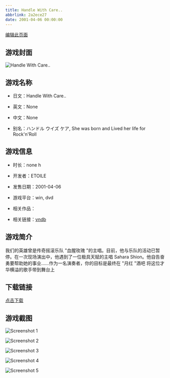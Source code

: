 ```yaml
---
title: Handle With Care..
abbrlink: 2a2ece27
date: 2001-04-06 00:00:00
---
```

[编辑此页面](https://github.com/ACG-3/ADV3-source/blob/main/source/_posts/games/Handle%20With%20Care.md)

## 游戏封面

![Handle With Care..](https://pan.timero.xyz/d/onedrive/img_lib_001/Handle%20With%20Care_cover.avif)


## 游戏名称

- 日文：Handle With Care..
- 英文：None
- 中文：None

- 别名：ハンドル ウイズ ケア, She was born and Lived her life for Rock'n'Roll


## 游戏信息

- 时长：none h
- 开发者：ETOILE
- 发售日期：2001-04-06
- 游戏平台：win, dvd
- 相关作品：

- 相关链接：[vndb](https://vndb.org/v3140)


## 游戏简介

我们的英雄曾是传奇摇滚乐队 "血腥玫瑰 "的主唱。目前，他与乐队的活动已暂停。在一次现场演出中，他遇到了一位极具天赋的主唱 Sahara Shion。他自告奋勇要帮助她的事业......作为一名演奏者，你的目标是最终在 "月红 "酒吧 将这位才华横溢的歌手带到舞台上




## 下载链接

[点击下载](https://pan.timero.xyz/onedrive/adv_lib_001/Handle%20With%20Care)


## 游戏截图


![Screenshot 1](https://pan.timero.xyz/d/onedrive/img_lib_001/Handle%20With%20Care_Screenshot_1.avif)

![Screenshot 2](https://pan.timero.xyz/d/onedrive/img_lib_001/Handle%20With%20Care_Screenshot_2.avif)

![Screenshot 3](https://pan.timero.xyz/d/onedrive/img_lib_001/Handle%20With%20Care_Screenshot_3.avif)

![Screenshot 4](https://pan.timero.xyz/d/onedrive/img_lib_001/Handle%20With%20Care_Screenshot_4.avif)

![Screenshot 5](https://pan.timero.xyz/d/onedrive/img_lib_001/Handle%20With%20Care_Screenshot_5.avif)

